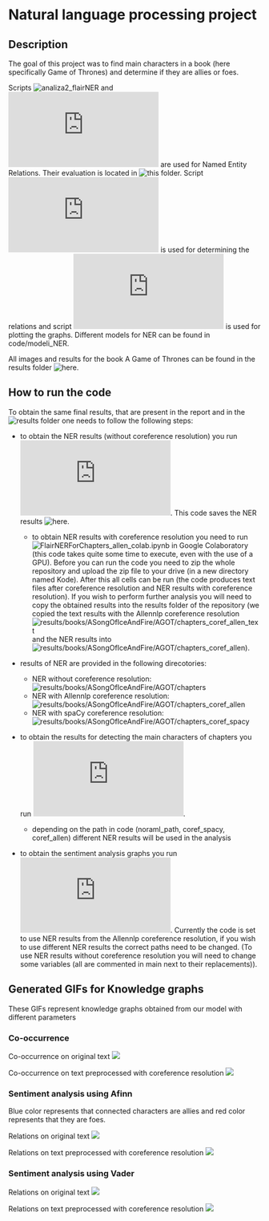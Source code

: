 # Natural language processing project

## Description

The goal of this project was to find main characters in a book (here specifically Game of Thrones) and determine if they are allies or foes.

Scripts ![analiza2_flairNER](https://github.com/bosilr/NLP_project/tree/main/code/analiza2_flairNER.ipynb) and ![flairNERForChapters](https://github.com/bosilr/NLP_project/tree/main/code/flairNERForChapters.py) are used for Named Entity Relations. Their evaluation is located in ![this](https://github.com/bosilr/NLP_project/tree/main/code/modeli_NER/NER_results) folder. Script ![sentimentAnalysis](https://github.com/bosilr/NLP_project/tree/main/code/sentimentAnalysis.py) is used for determining the relations and script ![sentimentAnalysisGraphs](https://github.com/bosilr/NLP_project/tree/main/code/sentimentAnalysisGraphs.py) is used for plotting the graphs. Different models for NER can be found in code/modeli_NER.



All images and results for the book A Game of Thrones can be found in the results folder ![here](https://github.com/bosilr/NLP_project/tree/main/results/books/ASongOfIceAndFire/AGOT/). 

## How to run the code

To obtain the same final results, that are present in the report and in the ![results](https://github.com/bosilr/NLP_project/tree/main/results) folder one needs to follow the following steps:

* to obtain the NER results (without coreference resolution) you run ![flairNERForChapters](https://github.com/bosilr/NLP_project/tree/main/code/flairNERForChapters.py). This code saves the NER results ![here](https://github.com/bosilr/NLP_project/tree/main/results/books/ASongOfIceAndFire/AGOT/chapters).
    * to obtain NER results with coreference resolution you need to run ![FlairNERForChapters_allen_colab.ipynb](https://github.com/bosilr/NLP_project/blob/main/code/FlairNERForChapters_allen_colab.ipynb) in Google Colaboratory (this code takes quite some time to execute, even with the use of a GPU). Before you can run the code you need to zip the whole repository and upload the zip file to your drive (in a new directory named Kode). After this all cells can be run (the code produces text files after coreference resolution and NER results with coreference resolution). If you wish to perform further analysis you will need to copy the obtained results into the results folder of the repository (we copied the text results with the Allennlp coreference resolution ![results/books/ASongOfIceAndFire/AGOT/chapters_coref_allen_text](https://github.com/bosilr/NLP_project/tree/main/results/books/ASongOfIceAndFire/AGOT/chapters_coref_allen_text) and the NER results into ![results/books/ASongOfIceAndFire/AGOT/chapters_coref_allen](https://github.com/bosilr/NLP_project/tree/main/results/books/ASongOfIceAndFire/AGOT/chapters_coref_allen)).

* results of NER are provided in the following direcotories:
    * NER without coreference resolution: ![results/books/ASongOfIceAndFire/AGOT/chapters](https://github.com/bosilr/NLP_project/tree/main/results/books/ASongOfIceAndFire/AGOT/chapters)
    * NER with Allennlp coreference resolution: ![results/books/ASongOfIceAndFire/AGOT/chapters_coref_allen](https://github.com/bosilr/NLP_project/tree/main/results/books/ASongOfIceAndFire/AGOT/chapters_coref_allen)
    * NER with spaCy coreference resolution: ![results/books/ASongOfIceAndFire/AGOT/chapters_coref_spacy](https://github.com/bosilr/NLP_project/tree/main/results/books/ASongOfIceAndFire/AGOT/chapters_coref_spacy) 

* to obtain the results for detecting the main characters of chapters you run ![mainCharacters.py](https://github.com/bosilr/NLP_project/tree/main/code/mainCharacters.py).
    * depending on the path in code (noraml_path, coref_spacy, coref_allen) different NER results will be used in the analysis
   
* to obtain the sentiment analysis graphs you run ![sentimentAnalysisGraphs.py](https://github.com/bosilr/NLP_project/tree/main/code/sentimentAnalysisGraphs.py). Currently the code is set to use NER results from the Allennlp coreference resolution, if you wish to use different NER results the correct paths need to be changed. (To use NER results without coreference resolution you will need to change some variables (all are commented in main next to their replacements)).

## Generated GIFs for Knowledge graphs
These GIFs represent knowledge graphs obtained from our model with different parameters

### Co-occurrence 

Co-occurrence on original text
![](https://github.com/bosilr/NLP_project/blob/main/results/gif/normal_coor_gif.gif)

Co-occurrence on text preprocessed with coreference resolution
![](https://github.com/bosilr/NLP_project/blob/main/results/gif/coref_coor_gif.gif)

### Sentiment analysis using Afinn

Blue color represents that connected characters are allies and red color represents that they are foes.

Relations on original text
![](https://github.com/bosilr/NLP_project/blob/main/results/gif/normal_afinn_gif.gif)

Relations on text preprocessed with coreference resolution
![](https://github.com/bosilr/NLP_project/blob/main/results/gif/coref_afinn_gif.gif)

### Sentiment analysis using Vader
Relations on original text
![](https://github.com/bosilr/NLP_project/blob/main/results/gif/normal_vader_gif.gif)

Relations on text preprocessed with coreference resolution
![](https://github.com/bosilr/NLP_project/blob/main/results/gif/coref_vader_gif.gif)
